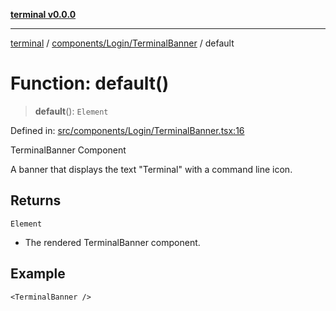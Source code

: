 [**terminal v0.0.0**](../../../../README.md)

***

[terminal](../../../../README.md) / [components/Login/TerminalBanner](../README.md) / default

# Function: default()

> **default**(): `Element`

Defined in: [src/components/Login/TerminalBanner.tsx:16](https://github.com/FlaviusAugustus/TERMINAL/blob/258124fac8603be0937ac71a9a4235f9a6b6ea30/Client/src/components/Login/TerminalBanner.tsx#L16)

TerminalBanner Component

A banner that displays the text "Terminal" with a command line icon.

## Returns

`Element`

- The rendered TerminalBanner component.

## Example

```tsx
<TerminalBanner />
```
